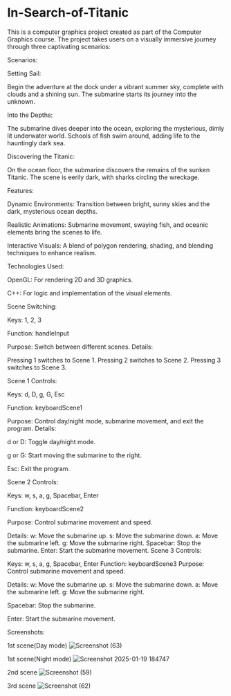 # In-Search-of-Titanic
This is a computer graphics project created as part of the Computer Graphics course. The project takes users on a visually immersive journey through three captivating scenarios:

Scenarios:

Setting Sail:

Begin the adventure at the dock under a vibrant summer sky, complete with clouds and a shining sun. The submarine starts its journey into the unknown.

Into the Depths:

The submarine dives deeper into the ocean, exploring the mysterious, dimly lit underwater world. Schools of fish swim around, adding life to the hauntingly dark sea.

Discovering the Titanic:

On the ocean floor, the submarine discovers the remains of the sunken Titanic. The scene is eerily dark, with sharks circling the wreckage.

Features:

Dynamic Environments: Transition between bright, sunny skies and the dark, mysterious ocean depths.

Realistic Animations: Submarine movement, swaying fish, and oceanic elements bring the scenes to life.

Interactive Visuals: A blend of polygon rendering, shading, and blending techniques to enhance realism.


Technologies Used:

OpenGL: For rendering 2D and 3D graphics.

C++: For logic and implementation of the visual elements.

Scene Switching:

Keys: 1, 2, 3 

Function: handleInput


Purpose: Switch between different scenes.
Details:

Pressing 1 switches to Scene 1.
Pressing 2 switches to Scene 2.
Pressing 3 switches to Scene 3.

Scene 1 Controls:

Keys: d, D, g, G, Esc

Function: keyboardScene1

Purpose: Control day/night mode, submarine movement, and exit the program.
Details:

d or D: Toggle day/night mode.

g or G: Start moving the submarine to the right.

Esc: Exit the program.

Scene 2 Controls:

Keys: w, s, a, g, Spacebar, Enter

Function: keyboardScene2

Purpose: Control submarine movement and speed.

Details:
w: Move the submarine up.
s: Move the submarine down.
a: Move the submarine left.
g: Move the submarine right.
Spacebar: Stop the submarine.
Enter: Start the submarine movement.
Scene 3 Controls:

Keys: w, s, a, g, Spacebar, Enter
Function: keyboardScene3
Purpose: Control submarine movement and speed.

Details:
w: Move the submarine up.
s: Move the submarine down.
a: Move the submarine left.
g: Move the submarine right.

Spacebar: Stop the submarine.

Enter: Start the submarine movement.


Screenshots:

1st scene(Day mode)
![Screenshot (63)](https://github.com/user-attachments/assets/ed427de3-0009-4a98-961b-0b26e4a22695)

1st scene(Night mode)
![Screenshot 2025-01-19 184747](https://github.com/user-attachments/assets/eb025784-6a48-4da6-8b53-2b9aea4c9eda)


2nd scene
![Screenshot (59)](https://github.com/user-attachments/assets/cabd67e8-2de0-4566-8af4-ea365896b5c4)

3rd scene
![Screenshot (62)](https://github.com/user-attachments/assets/53568231-b998-424c-8e48-3db626bb218c)





